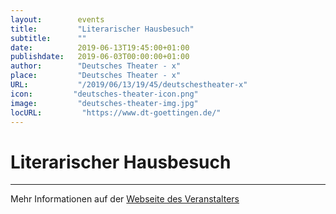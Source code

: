```yaml
---
layout:        events
title:         "Literarischer Hausbesuch"
subtitle:      ""
date:          2019-06-13T19:45:00+01:00
publishdate:   2019-06-03T00:00:00+01:00
author:        "Deutsches Theater - x"
place:         "Deutsches Theater - x"
URL:           "/2019/06/13/19/45/deutschestheater-x"
icon:         "deutsches-theater-icon.png"
image:         "deutsches-theater-img.jpg"
locURL:         "https://www.dt-goettingen.de/"
---
```


Literarischer Hausbesuch
===========


-----------



Mehr Informationen auf der [Webseite des Veranstalters](https://www.dt-goettingen.de/stueck/literarischer-hausbesuch-2/)
